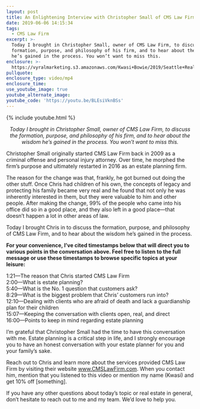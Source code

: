 ```yaml
---
layout: post
title: An Enlightening Interview with Christopher Small of CMS Law Firm
date: 2019-06-06 14:15:34
tags:
  - CMS Law Firm
excerpt: >-
  Today I brought in Christopher Small, owner of CMS Law Firm, to discuss the
  formation, purpose, and philosophy of his firm, and to hear about the wisdom
  he’s gained in the process. You won’t want to miss this.
enclosure: >-
  https://vyralmarketing.s3.amazonaws.com/Kwasi+Bowie/2019/Seattle+Real+Estate+Agent-+BS+-+CMS+Law+Firm.mp4
pullquote:
enclosure_type: video/mp4
enclosure_time:
use_youtube_image: true
youtube_alternate_image:
youtube_code: 'https://youtu.be/BLEsiVknBSs'
---
```


{% include youtube.html %}

<p style="text-align: center;"><em>Today I brought in Christopher Small, owner of CMS Law Firm, to discuss the formation, purpose, and philosophy of his firm, and to hear about the wisdom he’s gained in the process. You won’t want to miss this.</em></p>

Christopher Small originally started CMS Law Firm back in 2009 as a criminal offense and personal injury attorney. Over time, he morphed the firm’s purpose and ultimately restarted in 2016 as an estate planning firm.

The reason for the change was that, frankly, he got burned out doing the other stuff. Once Chris had children of his own, the concepts of legacy and protecting his family became very real and he found that not only he was inherently interested in them, but they were valuable to him and other people. After making the change, 99% of the people who came into his office did so in a good place, and they also left in a good place—that doesn’t happen a lot in other areas of law.

Today I brought Chris in to discuss the formation, purpose, and philosophy of CMS Law Firm, and to hear about the wisdom he’s gained in the process.

**For your convenience, I’ve cited timestamps below that will direct you to various points in the conversation above. Feel free to listen to the full message or use these timestamps to browse specific topics at your leisure:&nbsp;**

1:21—The reason that Chris started CMS Law Firm<br>2:00—What is estate planning?<br>5:40—What is the No. 1 question that customers ask?<br>8:29—What is the biggest problem that Chris’ customers run into?<br>12:10—Dealing with clients who are afraid of death and lack a guardianship plan for their children<br>15:07—Keeping the conversation with clients open, real, and direct<br>16:00—Points to keep in mind regarding estate planning

I’m grateful that Christopher Small had the time to have this conversation with me. Estate planning is a critical step in life, and I strongly encourage you to have an honest conversation with your estate planner for you and your family’s sake.&nbsp;

Reach out to Chris and learn more about the services provided CMS Law Firm by visiting their website www.CMSLawFirm.com. When you contact him, mention that you listened to this video or mention my name (Kwasi) and get 10% off \[something\].

If you have any other questions about today’s topic or real estate in general, don’t hesitate to reach out to me and my team. We’d love to help you.